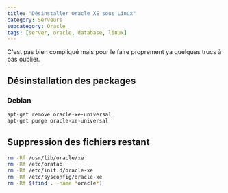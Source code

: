```yaml
---
title: "Désinstaller Oracle XE sous Linux"
category: Serveurs
subcategory: Oracle
tags: [server, oracle, database, linux]
---
```

C'est pas bien compliqué mais pour le faire proprement ya quelques trucs à pas oublier.

## Désinstallation des packages
### Debian

``` sh
apt-get remove oracle-xe-universal
apt-get purge oracle-xe-universal
```

## Suppression des fichiers restant

``` sh
rm -Rf /usr/lib/oracle/xe
rm -Rf /etc/oratab
rm -Rf /etc/init.d/oracle-xe
rm -Rf /etc/sysconfig/oracle-xe
rm -Rf $(find . -name *oracle*)
```
